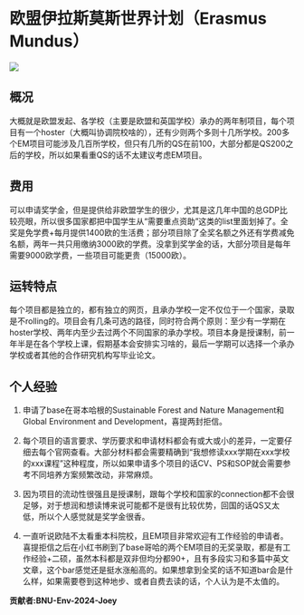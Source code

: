 # 欧盟伊拉斯莫斯世界计划（Erasmus Mundus）

![](images/EM_Proj.jpg)

## 概况

大概就是欧盟发起、各学校（主要是欧盟和英国学校）承办的两年制项目，每个项目有一个hoster（大概叫协调院校啥的），还有少则两个多则十几所学校。200多个EM项目可能涉及几百所学校，但只有几所的QS在前100，大部分都是QS200之后的学校，所以如果看重QS的话不太建议考虑EM项目。

## 费用

可以申请奖学金，但是提供给非欧盟学生的很少，尤其是这几年中国的总GDP比较亮眼，所以很多国家都把中国学生从“需要重点资助”这类的list里面划掉了。全奖是免学费+每月提供1400欧的生活费；部分项目除了全奖名额之外还有学费减免名额，两年一共只用缴纳3000欧的学费。没拿到奖学金的话，大部分项目是每年需要9000欧学费，一些项目可能更贵（15000欧）。

## 运转特点

每个项目都是独立的，都有独立的网页，且承办学校一定不仅位于一个国家，录取是不rolling的。项目会有几条可选的路径，同时符合两个原则：至少有一学期在hoster学校、两年内至少去过两个不同国家的承办学校。项目本身是授课制，前一年半是在各个学校上课，假期基本会安排实习啥的，最后一学期可以选择一个承办学校或者其他的合作研究机构写毕业论文。

## 个人经验

1. 申请了base在哥本哈根的Sustainable Forest and Nature Management和Global Environment and Development，喜提两封拒信。

2. 每个项目的语言要求、学历要求和申请材料都会有或大或小的差异，一定要仔细去每个官网查看。大部分材料都会需要精确到“我想修读xxx学期在xxx学校的xxx课程”这种程度，所以如果申请多个项目的话CV、PS和SOP就会需要参考不同培养方案频繁改动，非常麻烦。

3. 因为项目的流动性很强且是授课制，跟每个学校和国家的connection都不会很足够，对于想润和想读博来说可能都不是很有比较优势，回国的话QS又太低，所以个人感觉就是奖学金很香。

4. 一直听说欧陆不太看重本科院校，且EM项目非常欢迎有工作经验的申请者。喜提拒信之后在小红书刷到了base哥哈的两个EM项目的无奖录取，都是有工作经验+二硕，虽然本科都是双非但均分都90+，且有多段实习和多篇中英文文章，这个bar感觉还是挺水涨船高的。如果想拿到全奖的话不知道bar会是什么样，如果需要卷到这种地步、或者自费去读的话，个人认为是不太值的。


**贡献者:BNU-Env-2024-Joey**